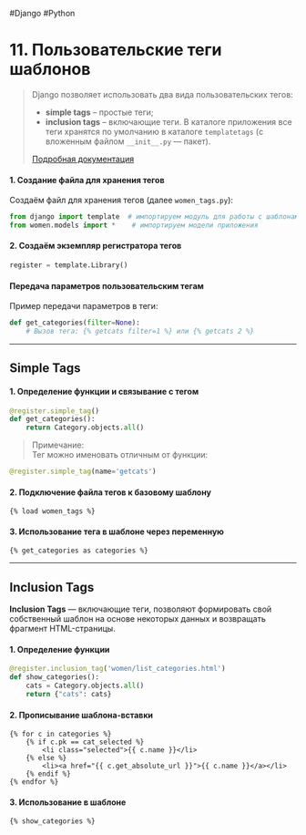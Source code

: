 #Django #Python

# 11. Пользовательские теги шаблонов

> Django позволяет использовать два вида пользовательских тегов:
> - **simple tags** – простые теги;
> - **inclusion tags** – включающие теги.
> В каталоге приложения все теги хранятся по умолчанию в каталоге `templatetags` (с вложенным файлом `__init__.py` — пакет).
> 
> [Подробная документация](https://djbook.ru/rel3.0/howto/custom-template-tags.html)


#### 1. **Создание файла для хранения тегов**
Создаём файл для хранения тегов (далее `women_tags.py`):
```python
from django import template  # импортируем модуль для работы с шаблонами
from women.models import *    # импортируем модели приложения
```

#### 2. **Создаём экземпляр регистратора тегов**
```python
register = template.Library()
```

#### Передача параметров пользовательским тегам
Пример передачи параметров в теги:
```python
def get_categories(filter=None):
    # Вызов тега: {% getcats filter=1 %} или {% getcats 2 %}
```

---

## Simple Tags

#### 1. Определение функции и связывание с тегом

```python
@register.simple_tag()
def get_categories():
    return Category.objects.all()
```

> Примечание:  
> Тег можно именовать отличным от функции:

```python
@register.simple_tag(name='getcats')
```

#### 2. Подключение файла тегов к базовому шаблону

```django
{% load women_tags %}
```

#### 3. Использование тега в шаблоне через переменную

```django
{% get_categories as categories %}
```

---

## Inclusion Tags

**Inclusion Tags** — включающие теги, позволяют формировать свой собственный шаблон на основе некоторых данных и возвращать фрагмент HTML-страницы.

#### 1. Определение функции

```python
@register.inclusion_tag('women/list_categories.html')
def show_categories():
    cats = Category.objects.all()
    return {"cats": cats}
```

#### 2. Прописывание шаблона-вставки

```django
{% for c in categories %}
    {% if c.pk == cat_selected %}
        <li class="selected">{{ c.name }}</li>
    {% else %}
        <li><a href="{{ c.get_absolute_url }}">{{ c.name }}</a></li>
    {% endif %}
{% endfor %}
```

#### 3. Использование в шаблоне

```django
{% show_categories %}
```


